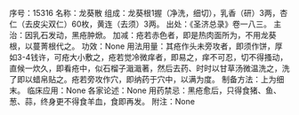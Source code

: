 序号：15316
名称：龙葵散
组成：龙葵根1握（净洗，细切），乳香（研）3两，杏仁（去皮尖双仁）60枚，黄连（去须）3两。
出处：《圣济总录》卷一八三。
主治：因乳石发动，黑疮肿焮。
加减：疮若赤色者，即是热肉面所为，不用龙葵根，以蔓菁根代之。
功效：None
用法用量：其疮作头未旁攻者，即须作饼，厚如3-4钱许，可疮大小敷之，疮若觉冷微痒者，即易之，痒不可忍，切不得搔动，直候一炊久，即看疮中，似石榴子濈濈著，然后去药、时时以甘草汤微温洗之，洗了即以蜡帛贴之。疮若旁攻作穴，即纳药于穴中，以满为度。
制备方法：上为细末。
临床应用：None
各家论述：None
用药禁忌：黑疮愈后，只得食猪、鱼、葱、蒜，终身更不得食羊血，食即再发。
附注：None
